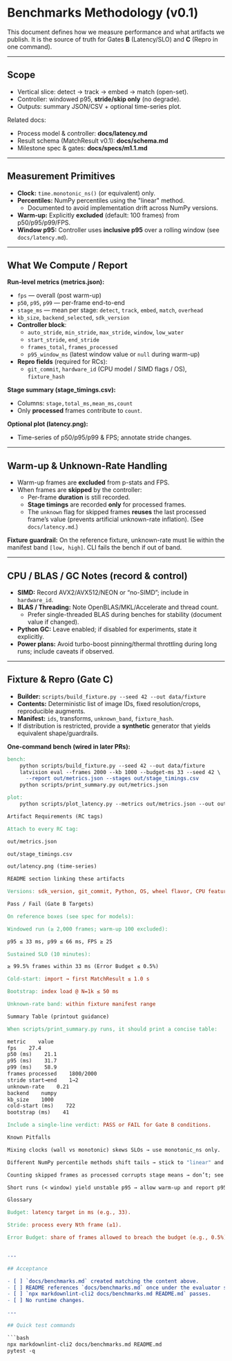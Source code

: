 # Benchmarks Methodology (v0.1)

This document defines how we measure performance and what artifacts we publish.
It is the source of truth for Gates **B** (Latency/SLO) and **C** (Repro in one command).

---

## Scope

- Vertical slice: detect → track → embed → match (open-set).
- Controller: windowed p95, **stride/skip only** (no degrade).
- Outputs: summary JSON/CSV + optional time-series plot.

Related docs:

- Process model & controller: **docs/latency.md**
- Result schema (MatchResult v0.1): **docs/schema.md**
- Milestone spec & gates: **docs/specs/m1.1.md**

---

## Measurement Primitives

- **Clock:** `time.monotonic_ns()` (or equivalent) only.
- **Percentiles:** NumPy percentiles using the "linear" method.
  - Documented to avoid implementation drift across NumPy versions.
- **Warm-up:** Explicitly **excluded** (default: 100 frames) from p50/p95/p99/FPS.
- **Window p95:** Controller uses **inclusive p95** over a rolling window (see `docs/latency.md`).

---

## What We Compute / Report

**Run-level metrics (metrics.json):**

- `fps` — overall (post warm-up)
- `p50`, `p95`, `p99` — per-frame end-to-end
- `stage_ms` — mean per stage: `detect`, `track`, `embed`, `match`, `overhead`
- `kb_size`, `backend_selected`, `sdk_version`
- **Controller block**:
  - `auto_stride`, `min_stride`, `max_stride`, `window`, `low_water`
  - `start_stride`, `end_stride`
  - `frames_total`, `frames_processed`
  - `p95_window_ms` (latest window value or `null` during warm-up)
- **Repro fields** (required for RCs):
  - `git_commit`, `hardware_id` (CPU model / SIMD flags / OS), `fixture_hash`

**Stage summary (stage_timings.csv):**

- Columns: `stage,total_ms,mean_ms,count`
- Only **processed** frames contribute to `count`.

**Optional plot (latency.png):**

- Time-series of p50/p95/p99 & FPS; annotate stride changes.

---

## Warm-up & Unknown-Rate Handling

- Warm-up frames are **excluded** from p-stats and FPS.
- When frames are **skipped** by the controller:
  - Per-frame **duration** is still recorded.
  - **Stage timings** are recorded **only** for processed frames.
  - The `unknown` flag for skipped frames **reuses** the last processed frame’s
    value (prevents artificial unknown-rate inflation). (See `docs/latency.md`.)

**Fixture guardrail:** On the reference fixture, unknown-rate must lie within
the manifest band `[low, high]`. CLI fails the bench if out of band.

---

## CPU / BLAS / GC Notes (record & control)

- **SIMD:** Record AVX2/AVX512/NEON or “no-SIMD”; include in `hardware_id`.
- **BLAS / Threading:** Note OpenBLAS/MKL/Accelerate and thread count.
  - Prefer single-threaded BLAS during benches for stability (document value if changed).
- **Python GC:** Leave enabled; if disabled for experiments, state it explicitly.
- **Power plans:** Avoid turbo-boost pinning/thermal throttling during long runs; include caveats if observed.

---

## Fixture & Repro (Gate C)

- **Builder:** `scripts/build_fixture.py --seed 42 --out data/fixture`
- **Contents:** Deterministic list of image IDs, fixed resolution/crops, reproducible augments.
- **Manifest:** `ids`, transforms, `unknown_band`, `fixture_hash`.
- If distribution is restricted, provide a **synthetic** generator that yields equivalent shape/guardrails.

**One-command bench (wired in later PRs):**

```makefile
bench:
    python scripts/build_fixture.py --seed 42 --out data/fixture
    latvision eval --frames 2000 --kb 1000 --budget-ms 33 --seed 42 \
      --report out/metrics.json --stages out/stage_timings.csv
    python scripts/print_summary.py out/metrics.json

plot:
    python scripts/plot_latency.py --metrics out/metrics.json --out out/latency.png

Artifact Requirements (RC tags)

Attach to every RC tag:

out/metrics.json

out/stage_timings.csv

out/latency.png (time-series)

README section linking these artifacts

Versions: sdk_version, git_commit, Python, OS, wheel flavor, CPU features

Pass / Fail (Gate B Targets)

On reference boxes (see spec for models):

Windowed run (≥ 2,000 frames; warm-up 100 excluded):

p95 ≤ 33 ms, p99 ≤ 66 ms, FPS ≥ 25

Sustained SLO (10 minutes):

≥ 99.5% frames within 33 ms (Error Budget ≤ 0.5%)

Cold-start: import → first MatchResult ≤ 1.0 s

Bootstrap: index load @ N=1k ≤ 50 ms

Unknown-rate band: within fixture manifest range

Summary Table (printout guidance)

When scripts/print_summary.py runs, it should print a concise table:

metric    value
fps    27.4
p50 (ms)    21.1
p95 (ms)    31.7
p99 (ms)    58.9
frames processed    1800/2000
stride start→end    1→2
unknown-rate    0.21
backend    numpy
kb_size    1000
cold-start (ms)    722
bootstrap (ms)    41

Include a single-line verdict: PASS or FAIL for Gate B conditions.

Known Pitfalls

Mixing clocks (wall vs monotonic) skews SLOs → use monotonic_ns only.

Different NumPy percentile methods shift tails → stick to "linear" and record version.

Counting skipped frames as processed corrupts stage means → don’t; see rules above.

Short runs (< window) yield unstable p95 → allow warm-up and report p95_window_ms=null until ready.

Glossary

Budget: latency target in ms (e.g., 33).

Stride: process every Nth frame (≥1).

Error Budget: share of frames allowed to breach the budget (e.g., 0.5%).


---

## Acceptance

- [ ] `docs/benchmarks.md` created matching the content above.
- [ ] README references `docs/benchmarks.md` once under the evaluator section.
- [ ] `npx markdownlint-cli2 docs/benchmarks.md README.md` passes.
- [ ] No runtime changes.

---

## Quick test commands

```bash
npx markdownlint-cli2 docs/benchmarks.md README.md
pytest -q
```
